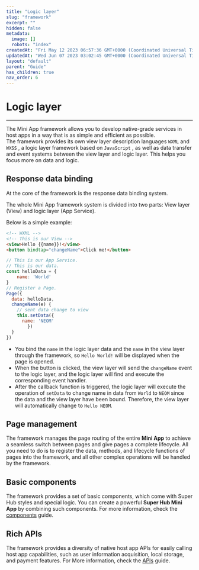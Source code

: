 ```yaml
---
title: "Logic layer"
slug: "framework"
excerpt: ""
hidden: false
metadata: 
  image: []
  robots: "index"
createdAt: "Fri May 12 2023 06:57:36 GMT+0000 (Coordinated Universal Time)"
updatedAt: "Wed Jun 07 2023 03:02:45 GMT+0000 (Coordinated Universal Time)"
layout: "default"
parent: "Guide"
has_children: true
nav_order: 6
---
```

# Logic layer 
*** 
The Mini App framework allows you to develop native-grade services in host apps in a way that is as simple and efficient as possible.  
The framework provides its own view layer description languages `WXML` and `WXSS` , a logic layer framework based on `JavaScript` , as well as data transfer and event systems between the view layer and logic layer. This helps you focus more on data and logic.

## Response data binding

At the core of the framework is the response data binding system.

The whole Mini App framework system is divided into two parts: View layer (View) and logic layer (App Service).

Below is a simple example:

```html
<!-- WXML -->
<!-- This is our View -->
<view>Hello {{name}}!</view>
<button bindtap="changeName">Click me!</button>
```

```javascript
// This is our App Service.
// This is our data.
const helloData = {
	name: 'World'
}
// Register a Page.
Page({
  data: helloData,
  changeName(e) {
    // sent data change to view
    this.setData({
      name: 'NEOM'
		})
  }
})
```

- You bind the `name` in the logic layer data and the `name` in the view layer through the framework, so `Hello World!` will be displayed when the page is opened.
- When the button is clicked, the view layer will send the `changeName` event to the logic layer, and the logic layer will find and execute the corresponding event handler.
- After the callback function is triggered, the logic layer will execute the operation of `setData` to change name in data from `World` to `NEOM` since the data and the view layer have been bound. Therefore, the view layer will automatically change to `Hello NEOM`.

## Page management

The framework manages the page routing of the entire **Mini App** to achieve a seamless switch between pages and give pages a complete lifecycle. All you need to do is to register the data, methods, and lifecycle functions of pages into the framework, and all other complex operations will be handled by the framework.

## Basic components

The framework provides a set of basic components, which come with Super Hub styles and special logic. You can create a powerful **Super Hub Mini App** by combining such components. For more information, check the [components](/components) guide.

## Rich APIs

The framework provides a diversity of native host app APIs for easily calling host app capabilities, such as user information acquisition, local storage, and payment features. For More information, check the [APIs](/APIs/basics-api) guide.

